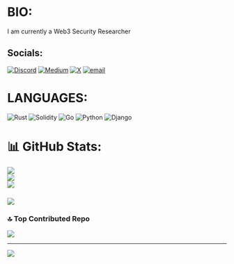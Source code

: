 # BIO:
I am currently a Web3 Security Researcher


## Socials:
[![Discord](https://img.shields.io/badge/Discord-%237289DA.svg?logo=discord&logoColor=white)](https://discord.gg/tigerfrake) [![Medium](https://img.shields.io/badge/Medium-12100E?logo=medium&logoColor=white)](https://medium.com/@Tigerfrake) [![X](https://img.shields.io/badge/X-black.svg?logo=X&logoColor=white)](https://x.com/Tigerfrake) [![email](https://img.shields.io/badge/Email-D14836?logo=gmail&logoColor=white)](mailto:brightoneotis1@gmail.com) 

# LANGUAGES:
![Rust](https://img.shields.io/badge/rust-%23000000.svg?style=for-the-badge&logo=rust&logoColor=white) ![Solidity](https://img.shields.io/badge/Solidity-%23363636.svg?style=for-the-badge&logo=solidity&logoColor=white) ![Go](https://img.shields.io/badge/go-%2300ADD8.svg?style=for-the-badge&logo=go&logoColor=white) ![Python](https://img.shields.io/badge/python-3670A0?style=for-the-badge&logo=python&logoColor=ffdd54) ![Django](https://img.shields.io/badge/django-%23092E20.svg?style=for-the-badge&logo=django&logoColor=white)
# 📊 GitHub Stats:
![](https://github-readme-stats.vercel.app/api?username=Tigerfrake&theme=dark&hide_border=false&include_all_commits=true&count_private=true)<br/>
![](https://nirzak-streak-stats.vercel.app/?user=Tigerfrake&theme=dark&hide_border=false)<br/>
![](https://github-readme-stats.vercel.app/api/top-langs/?username=Tigerfrake&theme=dark&hide_border=false&include_all_commits=true&count_private=true&layout=compact)

### 
![](https://quotes-github-readme.vercel.app/api?type=horizontal&theme=radical)

### 🔝 Top Contributed Repo
![](https://github-contributor-stats.vercel.app/api?username=Tigerfrake&limit=5&theme=dark&combine_all_yearly_contributions=true)

---
[![](https://visitcount.itsvg.in/api?id=Tigerfrake&icon=0&color=0)](https://visitcount.itsvg.in)

<!-- Proudly created with GPRM ( https://gprm.itsvg.in ) -->

